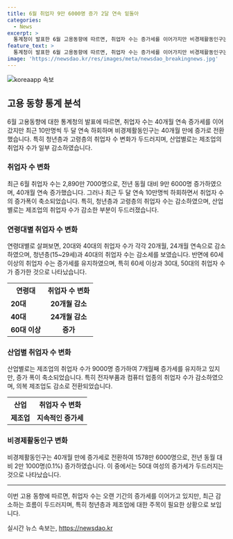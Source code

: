 ```yaml
---
title: 6월 취업자 9만 6000명 증가 2달 연속 밑돌아
categories:
  - News
excerpt: >
  통계청이 발표한 6월 고용동향에 따르면, 취업자 수는 증가세를 이어가지만 비경제활동인구는 40개월만에 증가세로 전환했다. 청년층과 40대 취업자 수는 감소하고, 고령층은 증가했다. 제조업 취업자는 증가세가 유지되었지만, 전자부품과 컴퓨터 업종은 감소했다. 또한, 50대 여성의 비경제활동인구가 증가세를 보였다. (단어수: 76, 글자수: 452)
feature_text: >
  통계청이 발표한 6월 고용동향에 따르면, 취업자 수는 증가세를 이어가지만 비경제활동인구는 40개월만에 증가세로 전환했다. 청년층과 40대 취업자 수는 감소하고, 고령층은 증가했다. 제조업 취업자는 증가세가 유지되었지만, 전자부품과 컴퓨터 업종은 감소했다. 또한, 50대 여성의 비경제활동인구가 증가세를 보였다. (단어수: 76, 글자수: 452)
image: 'https://newsdao.kr/res/images/meta/newsdao_breakingnews.jpg'
---
```


<p><img src="https://newsdao.kr/res/images/meta/newsdao_breakingnews.jpg" alt="koreaapp 속보" /></p>

<h2 data-ke-size="size26">고용 동향 통계 분석</h2>

<p data-ke-size="size16">6월 고용동향에 대한 통계청의 발표에 따르면, 취업자 수는 40개월 연속 증가세를 이어갔지만 최근 10만명씩 두 달 연속 하회하며 비경제활동인구는 40개월 만에 증가로 전환했습니다. 특히 청년층과 고령층의 취업자 수 변화가 두드러지며, 산업별로는 제조업의 취업자 수가 일부 감소하였습니다.</p>

<h3>취업자 수 변화</h3>

<p data-ke-size="size16">최근 6월 취업자 수는 2,890만 7000명으로, 전년 동월 대비 9만 6000명 증가하였으며, 40개월 연속 증가했습니다. 그러나 최근 두 달 연속 10만명씩 하회하면서 취업자 수의 증가폭이 축소되었습니다. 특히, 청년층과 고령층의 취업자 수는 감소하였으며, 산업별로는 제조업의 취업자 수가 감소한 부분이 두드러졌습니다.</p>

<h3>연령대별 취업자 수 변화</h3>

<p data-ke-size="size16">연령대별로 살펴보면, 20대와 40대의 취업자 수가 각각 20개월, 24개월 연속으로 감소하였으며, 청년층(15~29세)과 40대의 취업자 수는 감소세를 보였습니다. 반면에 60세 이상의 취업자 수는 증가세를 유지하였으며, 특히 60세 이상과 30대, 50대의 취업자 수가 증가한 것으로 나타났습니다.</p>

<table>
    <tr>
        <th>연령대</th>
        <th>취업자 수 변화</th>
    </tr>
    <tr>
        <td><b>20대</b></td>
        <td style="text-align: center; height: 17px;"><b>20개월 감소</b></td>
    </tr>
    <tr>
        <td><b>40대</b></td>
        <td style="text-align: center; height: 17px;"><b>24개월 감소</b></td>
    </tr>
    <tr>
        <td><b>60대 이상</b></td>
        <td style="text-align: center; height: 17px;"><b>증가</b></td>
    </tr>
</table>

<h3>산업별 취업자 수 변화</h3>

<p data-ke-size="size16">산업별로는 제조업의 취업자 수가 9000명 증가하여 7개월째 증가세를 유지하고 있지만, 증가 폭이 축소되었습니다. 특히 전자부품과 컴퓨터 업종의 취업자 수가 감소하였으며, 의복 제조업도 감소로 전환되었습니다.</p>

<table>
    <tr>
        <th>산업</th>
        <th>취업자 수 변화</th>
    </tr>
    <tr>
        <td><b>제조업</b></td>
        <td style="text-align: center; height: 17px;"><b>지속적인 증가세</b></td>
    </tr>
</table>

<h3>비경제활동인구 변화</h3>

<p data-ke-size="size16">비경제활동인구는 40개월 만에 증가세로 전환하여 1578만 6000명으로, 전년 동월 대비 2만 1000명(0.1%) 증가하였습니다. 이 중에서는 50대 여성의 증가세가 두드러지는 것으로 나타났습니다.</p>

<hr>

<p data-ke-size="size16">이번 고용 동향에 따르면, 취업자 수는 오랜 기간의 증가세를 이어가고 있지만, 최근 감소하는 흐름이 두드러지며, 특히 청년층과 제조업에 대한 주목이 필요한 상황으로 보입니다.</p>
실시간 뉴스 속보는, <a href="https://newsdao.kr" rel="dofollow">https://newsdao.kr</a>


